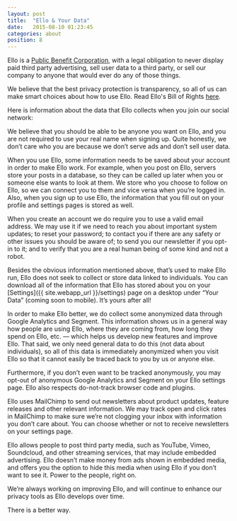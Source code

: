 ```yaml
---
layout: post
title:  "Ello & Your Data"
date:   2015-08-10 01:23:45
categories: about
position: 8
---
```

Ello is a [Public Benefit Corporation](/wtf/about/pbc/), with a legal obligation to never display paid third party advertising, sell user data to a third party, or sell our company to anyone that would ever do any of those things.

We believe that the best privacy protection is transparency, so all of us can make smart choices about how to use Ello. Read Ello's Bill of Rights [here](https://bill-of-rights.ello.co/).

Here is information about the data that Ello collects when you join our social network:

We believe that you should be able to be anyone you want on Ello, and you are not required to use your real name when signing up. Quite honestly, we don’t care who you are because we don’t serve ads and don’t sell user data.

When you use Ello, some information needs to be saved about your account in order to make Ello work. For example, when you post on Ello, servers store your posts in a database, so they can be called up later when you or someone else wants to look at them. We store who you choose to follow on Ello, so we can connect you to them and vice versa when you’re logged in. Also, when you sign up to use Ello, the information that you fill out on your profile and settings pages is stored as well.

When you create an account we do require you to use a valid email address. We may use it if we need to reach you about important system updates; to reset your password; to contact you if there are any safety or other issues you should be aware of; to send you our newsletter if you opt-in to it; and to verify that you are a real human being of some kind and not a robot.

Besides the obvious information mentioned above, that’s used to make Ello run, Ello does not seek to collect or store data linked to individuals. You can download all of the information that Ello has stored about you on your [Settings]({{ site.webapp_url }}/settings) page on a desktop under “Your Data” (coming soon to mobile). It’s yours after all!

In order to make Ello better, we do collect some anonymized data through Google Analytics and Segment. This information shows us in a general way how people are using Ello, where they are coming from, how long they spend on Ello, etc. — which helps us develop new features and improve Ello. That said, we only need general data to do this (not data about individuals), so all of this data is immediately anonymized when you visit Ello so that it cannot easily be traced back to you by us or anyone else.

Furthermore, if you don’t even want to be tracked anonymously, you may opt-out of anonymous Google Analytics and Segment on your Ello settings page. Ello also respects do-not-track browser code and plugins.

Ello uses MailChimp to send out newsletters about product updates, feature releases and other relevant information. We may track open and click rates in MailChimp to make sure we’re not clogging your inbox with information you don’t care about. You can choose whether or not to receive newsletters on your settings page.

Ello allows people to post third party media, such as YouTube, Vimeo, Soundcloud, and other streaming services, that may include embedded advertising. Ello doesn’t make money from ads shown in embedded media, and offers you the option to hide this media when using Ello if you don’t want to see it. Power to the people, right on.

We’re always working on improving Ello, and will continue to enhance our privacy tools as Ello develops over time.

There is a better way.
